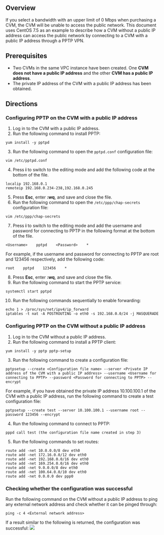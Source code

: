 ## Overview
If you select a bandwidth with an upper limit of 0 Mbps when purchasing a CVM, the CVM will be unable to access the public network. This document uses CentOS 7.5 as an example to describe how a CVM without a public IP address can access the public network by connecting to a CVM with a public IP address through a PPTP VPN.


## Prerequisites
- Two CVMs in the same VPC instance have been created. One **CVM does not have a public IP address** and the other **CVM has a public IP address**.
- The private IP address of the CVM with a public IP address has been obtained.

## Directions
### Configuring PPTP on the CVM with a public IP address

1. Log in to the CVM with a public IP address.
2. Run the following command to install PPTP:
```
yum install -y pptpd
```
3. Run the following command to open the `pptpd.conf` configuration file:
```
vim /etc/pptpd.conf
```
4. Press **i** to switch to the editing mode and add the following code at the bottom of the file.
```
localip 192.168.0.1
remoteip 192.168.0.234-238,192.168.0.245
```
5. Press **Esc**, enter **:wq**, and save and close the file.
6. Run the following command to open the `/etc/ppp/chap-secrets` configuration file:
```
vim /etc/ppp/chap-secrets
```
7. <span id="step7">Press **i** to switch to the editing mode and add the username and password for connecting to PPTP in the following format at the bottom of the file.</span>
```
<Username>    pptpd    <Password>    *
```
For example, if the username and password for connecting to PPTP are root and 123456 respectively, add the following code:
```
root    pptpd    123456    *
```
8. Press **Esc**, enter **:wq**, and save and close the file.
9. Run the following command to start the PPTP service:
```
systemctl start pptpd
```
10. Run the following commands sequentially to enable forwarding:
```
echo 1 > /proc/sys/net/ipv4/ip_forward
iptables -t nat -A POSTROUTING -o eth0 -s 192.168.0.0/24 -j MASQUERADE
```

### Configuring PPTP on the CVM without a public IP address

1. Log in to the CVM without a public IP address.
2. Run the following command to install a PPTP client:
```
yum install -y pptp pptp-setup
``` 
3. Run the following command to create a configuration file:
```
pptpsetup --create <Configuration file name> --server <Private IP address of the CVM with a public IP address> --username <Username for connecting to PPTP> --password <Password for connecting to PPTP> --encrypt
```
For example, if you have obtained the private IP address 10.100.100.1 of the CVM with a public IP address, run the following command to create a test configuration file:
```
pptpsetup --create test --server 10.100.100.1 --username root --password 123456 --encrypt
```
4. Run the following command to connect to PPTP:
```
pppd call test (the configuration file name created in step 3)
```
5. Run the following commands to set routes:
```
route add -net 10.0.0.0/8 dev eth0
route add -net 172.16.0.0/12 dev eth0
route add -net 192.168.0.0/16 dev eth0
route add -net 169.254.0.0/16 dev eth0
route add -net 9.0.0.0/8 dev eth0
route add -net 100.64.0.0/10 dev eth0
route add -net 0.0.0.0 dev ppp0
```

### Checking whether the configuration was successful
Run the following command on the CVM without a public IP address to ping any external network address and check whether it can be pinged through:
```
ping -c 4 <External network address>
```
If a result similar to the following is returned, the configuration was successful:
![](https://main.qcloudimg.com/raw/c841782ce0976982d1f289d3437ec0ed.png)



